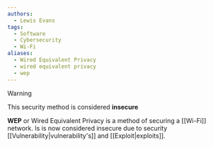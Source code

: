 ```yaml
---
authors:
  - Lewis Evans
tags:
  - Software
  - Cybersecurity
  - Wi-Fi
aliases:
  - Wired Equivalent Privacy
  - wired equivalent privacy
  - wep
---
```

>[!Warning]
> This security method is considered **insecure**

**WEP** or Wired Equivalent Privacy is a method of securing a [[Wi-Fi]] network. Is is now considered insecure due to security [[Vulnerability|vulnerability's]] and [[Exploit|exploits]].